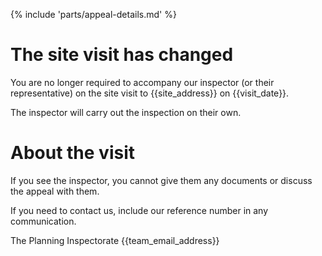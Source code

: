 {% include 'parts/appeal-details.md' %}

# The site visit has changed

You are no longer required to accompany our inspector (or their representative) on the site visit to {{site_address}} on {{visit_date}}.

The inspector will carry out the inspection on their own.

# About the visit

If you see the inspector, you cannot give them any documents or discuss the appeal with them.

If you need to contact us, include our reference number in any communication.

The Planning Inspectorate
{{team_email_address}}
